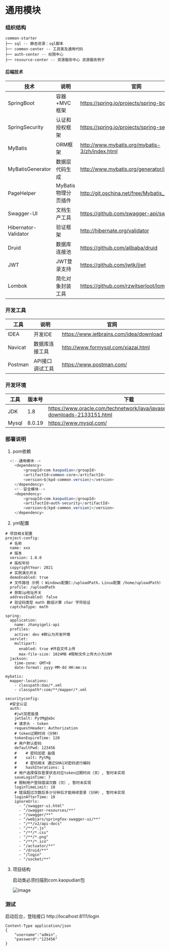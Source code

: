 # 通用模块


### 组织结构
```
common-starter
├── sql -- 静态资源：sql脚本
├── common-center -- 工具类及通用代码
├── auth-center -- 权限中心
├── resource-center -- 资源服务中心 资源服务例子
```

#### 后端技术

| 技术                 | 说明                | 官网                                                 |
| -------------------- | ------------------- | ---------------------------------------------------- |
| SpringBoot           | 容器+MVC框架        | https://spring.io/projects/spring-boot               |
| SpringSecurity       | 认证和授权框架      | https://spring.io/projects/spring-security           |
| MyBatis              | ORM框架             | http://www.mybatis.org/mybatis-3/zh/index.html       |
| MyBatisGenerator     | 数据层代码生成      | http://www.mybatis.org/generator/index.html          |
| PageHelper           | MyBatis物理分页插件 | http://git.oschina.net/free/Mybatis_PageHelper       |
| Swagger-UI           | 文档生产工具        | https://github.com/swagger-api/swagger-ui            |
| Hibernator-Validator | 验证框架            | http://hibernate.org/validator                       |
| Druid                | 数据库连接池        | https://github.com/alibaba/druid                     |
| JWT                  | JWT登录支持         | https://github.com/jwtk/jjwt                         |
| Lombok               | 简化对象封装工具    | https://github.com/rzwitserloot/lombok               |


### 开发工具
| 工具          | 说明                | 官网                                            |
| ------------- | ------------------- | ----------------------------------------------- |
| IDEA          | 开发IDE             | https://www.jetbrains.com/idea/download         |
| Navicat       | 数据库连接工具      | http://www.formysql.com/xiazai.html             |
| Postman       | API接口调试工具      | https://www.postman.com/                        |


### 开发环境
| 工具          | 版本号 | 下载                                                         |
| ------------- | ------ | ------------------------------------------------------------ |
| JDK           | 1.8    | https://www.oracle.com/technetwork/java/javase/downloads/jdk8-downloads-2133151.html |
| Mysql         | 8.0.19 | https://www.mysql.com/                                       |

### 部署说明
1. pom依赖
```java
  <!--通用模块-->
    <dependency>
        <groupId>com.kaopudian</groupId>
        <artifactId>common-core</artifactId>
        <version>${kpd-common.version}</version>
    </dependency>
    <!--安全模块-->
    <dependency>
        <groupId>com.kaopudian</groupId>
        <artifactId>auth-security</artifactId>
        <version>${kpd-common.version}</version>
    </dependency>
```

2. yml配置
```$xslt
# 项目相关配置
project-config:
  # 名称
  name: xxx
  # 版本
  version: 1.0.0
  # 版权年份
  copyrightYear: 2021
  # 实例演示开关
  demoEnabled: true
  # 文件路径 示例（ Windows配置C:/uploadPath，Linux配置 /home/uploadPath）
  profile: /uploadPath
  # 获取ip地址开关
  addressEnabled: false
  # 验证码类型 math 数组计算 char 字符验证
  captchaType: math

spring:
  application:
    name: zhanyigeli-api
  profiles:
    active: dev #默认为开发环境
  servlet:
    multipart:
      enabled: true #开启文件上传
      max-file-size: 1024MB #限制文件上传大小为10M
  jackson:
    time-zone: GMT+8
    date-format: yyyy-MM-dd HH:mm:ss

mybatis:
  mapper-locations:
    - classpath:dao/*.xml
    - classpath*:com/**/mapper/*.xml

securityconfig:
  #安全认证
  auth:
    #jwt加密盐值
    jwtSalt: PytMg@abc
    # 请求头 - token
    requestHeader: Authorization
    # token过期时间（分钟）
    tokenExpireTime: 120
    # 用户默认密码
    defaultPwd: 123456
    #    # 密码加密 盐值
    #    salt: PytMg
    #    # 密码相关 通过SHA1对密码进行编码
    #    hashIterations: 1
    # 用户选择保存登录状态对应token过期时间（天）, 暂时未实现
    saveLoginTime: 7
    # 限制用户登陆错误次数（次）, 暂时未实现
    loginTimeLimit: 10
    # 错误超过次数后多少分钟后才能继续登录（分钟）, 暂时未实现
    loginAfterTime: 10
    ignoreUrls:
      - "/swagger-ui.html"
      - "/swagger-resources/**"
      - "/swagger/**"
      - "/webjars/springfox-swagger-ui/**"
      - "/**/v2/api-docs"
      - "/**/*.js"
      - "/**/*.css"
      - "/**/*.png"
      - "/**/*.ico"
      - "/actuator/**"
      - "/druid/**"
      - "/login"
      - "/socket/**"
```
3. 项目结构

   启动类必须扫描到com.kaopudian包

   ![image](https://github.com/miniministar/common-starter/resources/images/image-20210207143008149.png)


### 测试
启动后台，登陆接口 http://localhost:8111/login
```$xslt
Content-Type application/json
{
    "username":"admin",
    "password":"123456"
}
```
